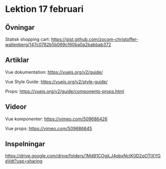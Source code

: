 # Lektion 17 februari

## Övningar

Statisk shopping cart: https://gist.github.com/zocom-christoffer-wallenberg/147c0782b5b069cf60ba0a2babbab372

## Artiklar

Vue dokumentation: https://vuejs.org/v2/guide/

Vue Style Guide: https://vuejs.org/v2/style-guide/

Props: https://vuejs.org/v2/guide/components-props.html

## Videor

Vue komponenter: https://vimeo.com/509686426

Vue props: https://vimeo.com/509686645

## Inspelningar

https://drive.google.com/drive/folders/1Md91COgjLJ4qbxNcIK0D2qOTlXYGeVdt?usp=sharing